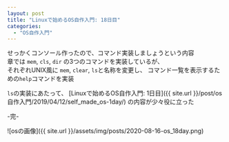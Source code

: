 ```yaml
---
layout: post
title: "Linuxで始めるOS自作入門: 18日目"
categories:
  - "OS自作入門"
---
```


せっかくコンソール作ったので、コマンド実装しましょうという内容  
章では `mem`, `cls`, `dir` の3つのコマンドを実装しているが、  
それぞれUNIX風に `mem`, `clear`, `ls`と名称を変更し、
コマンド一覧を表示するための`help`コマンドを実装

`ls`の実装にあたって、
[Linuxで始めるOS自作入門: 1日目]({{ site.url }}/post/os自作入門/2019/04/12/self_made_os-1day/)
の内容が少々役に立った

-完-

![osの画像]({{ site.url }}/assets/img/posts/2020-08-16-os_18day.png)
